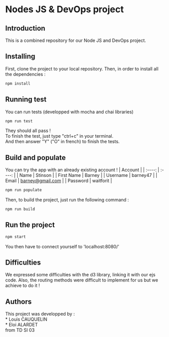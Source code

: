 # Nodes JS & DevOps project

## Introduction

This is a combined repository for our Node JS and DevOps project.

## Installing

First, clone the project to your local repository.
Then, in order to install all the dependencies :
```bash 
npm install
```

## Running test

You can run tests (developped with mocha and chai libraries)
```bash
npm run test
```
They should all pass !  
To finish the test, just type "ctrl+c" in your terminal.  
And then answer "Y" ("O" in french) to finish the tests.

## Build and populate

You can try the app with an already existing account !
|       Account                 |
|  :----:    |       :----:     |
|    Name    |      Stinson     |
| First Name |      Barney      |
|  Username  |     barney47     |
|    Email   | barney@gmail.com |
|  Password  |    waitforit     |

```bash
npm run populate
```

Then, to build the project, just run the following command :
```bash
npm run build
```

## Run the project

```bash
npm start
```
You then have to connect yourself to 'localhost:8080/'

## Difficulties
We expressed some difficulties with the d3 library, linking it with our ejs code. Also, the routing methods were difficult to implement for us but we achieve to do it !

## Authors
This project was developped by :  
    * Louis CAUQUELIN  
    * Eloi ALARDET  
    from TD SI 03
